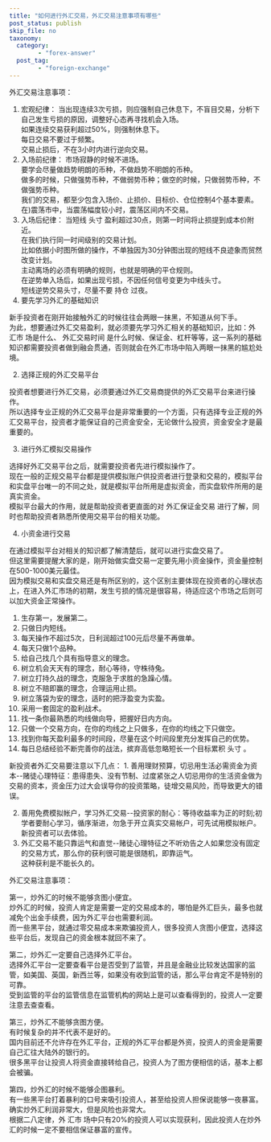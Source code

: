 ```yaml
---
title: "如何进行外汇交易，外汇交易注意事项有哪些"
post_status: publish
skip_file: no
taxonomy:
  category:
        - "forex-answer"
  post_tag:
        - "foreign-exchange"
---
```


外汇交易注意事项：

1. 宏观纪律： 当出现连续3次亏损，则应强制自己休息下，不盲目交易，分析下自己发生亏损的原因，调整好心态再寻找机会入场。  
    如果连续交易获利超过50%，则强制休息下。  
    每日交易不要过于频繁。  
    交易止损后，不在3小时内进行逆向交易。
2. 入场前纪律： 市场寂静的时候不进场。  
    要学会尽量做趋势明朗的币种，不做趋势不明朗的币种。  
    做多的时候，只做强势币种，不做弱势币种；做空的时候，只做弱势币种，不做强势币种。  
    我们的交易，都至少包含入场价、止损价、目标价、仓位控制4个基本要素。  
    在)震荡市中，当震荡幅度较小时，震荡区间内不交易。
3. 入场后纪律： 当短线 头寸 盈利超过30点，则第一时间将止损提到成本价附近。  
    在我们执行同一时间级别的交易计划。  
    比如依据小时图所做的操作，不单独因为30分钟图出现的短线不良迹象而贸然改变计划。  
    主动离场的必须有明确的规则，也就是明确的平仓规则。  
    在逆势单入场后，如果出现亏损，不因任何信号变更为中线头寸。  
    短线逆势交易头寸，尽量不要 持仓 过夜。
4. 要先学习外汇的基础知识
    

新手投资者在刚开始接触外汇的时候往往会两眼一抹黑，不知道从何下手。  
为此，想要通过外汇交易盈利，就必须要先学习外汇相关的基础知识，比如：外 汇市 场是什么、 外汇交易时间 是什么时候、保证金、杠杆等等，这一系列的基础知识都需要投资者做到融会贯通，否则就会在外汇市场中陷入两眼一抹黑的尴尬处境。

2. 选择正规的外汇交易平台

投资者想要进行外汇交易，必须要通过外汇交易商提供的外汇交易平台来进行操作。  
所以选择专业正规的外汇交易平台是非常重要的一个方面，只有选择专业正规的外汇交易平台，投资者才能保证自的己资金安全，无论做什么投资，资金安全才是最重要的。

3. 进行外汇模拟交易操作

选择好外汇交易平台之后，就需要投资者先进行模拟操作了。  
现在一般的正规交易平台都是提供模拟账户供投资者进行登录和交易的，模拟平台和实盘平台唯一的不同之处，就是模拟平台所用是虚拟资金，而实盘软件所用的是真实资金。  
模拟平台最大的作用，就是帮助投资者更直面的对 外汇保证金交易 进行了解，同时也帮助投资者熟悉所使用交易平台的相关功能。

4. 小资金进行交易

在通过模拟平台对相关的知识都了解清楚后，就可以进行实盘交易了。  
但这里需要提醒大家的是，刚开始做实盘交易一定要先用小资金操作，资金量控制在500-1000美元最佳。  
因为模拟交易和实盘交易还是有所区别的，这个区别主要体现在投资者的心理状态上，在进入外汇市场的初期，发生亏损的情况是很容易，待适应这个市场之后则可以加大资金正常操作。

1. 生存第一，发展第二。
2. 只做日内短线。
3. 每天操作不超过5次，日利润超过100元后尽量不再做单。
4. 每天只做1个品种。
5. 给自己找几个具有指导意义的理念。
6. 树立机会天天有的理念，耐心等待，守株待兔。
7. 树立打持久战的理念，克服急于求胜的急躁心情。
8. 树立不赔即赢的理念，合理运用止损。
9. 树立落袋为安的理念，适时的把浮盈变为实盈。
10. 采用一套固定的盈利战术。
11. 找一条你最熟悉的均线做向导，把握好日内方向。
12. 只做一个交易方向，在你的均线之上只做多，在你的均线之下只做空。
13. 找到你每天盈利最多的时间段，尽量在这个时间段里充分发挥自己的优势。
14. 每日总结经验不断完善你的战法，摈弃高低忽略短长一个目标累积 头寸 。

新投资者外汇交易要注意以下几点： 1. 善用理财预算，切忌用生活必需资金为资本--赌徒心理特征：患得患失、没有节制、过度紧张之人切忌用你的生活资金做为交易的资本，资金压力过大会误导你的投资策略，徒增交易风险，而导致更大的错误。

2. 善用免费模拟帐户，学习外汇交易--投资家的耐心：等待收益率为正的时刻;初学者要耐心学习，循序渐进，勿急于开立真实交易帐户，可先试用模拟帐户。  
    新投资者可以去体验。
3. 外汇交易不能只靠运气和直觉--赌徒心理特征之不听劝告之人如果您没有固定的交易方式，那么你的获利很可能是很随机，即靠运气。  
    这种获利是不能长久的。

外汇交易注意事项：

第一，炒外汇的时候不能够贪图小便宜。  
炒外汇的时候，投资人肯定是需要一定的交易成本的，哪怕是外汇巨头，最多也就减免个出金手续费，因为外汇平台也需要利润。  
而一些黑平台，就通过零交易成本来欺骗投资人，很多投资人贪图小便宜，选择这些平台后，发现自己的资金根本就回不来了。

第二，炒外汇一定要自己选择外汇平台。  
选择外汇平台一定要查看平台是否受到了监管，并且是金融业比较发达国家的监管，如美国、英国，新西兰等，如果没有收到监管的话，那么平台肯定不是特别的可靠。  
受到监管的平台的监管信息在监管机构的网站上是可以查看得到的，投资人一定要注意去查查看。

第三，炒外汇不能够贪图方便。  
有时候复杂的并不代表不是好的。  
国内目前还不允许存在外汇平台，正规的外汇平台都是外资，投资人的资金是需要自己汇往大陆外的银行的。  
很多黑平台让投资人将资金直接转给自己，投资人为了图方便相信的话，基本上都会被骗。

第四，炒外汇的时候不能够企图暴利。  
有一些黑平台打着暴利的口号来吸引投资人，甚至给投资人担保说能够一夜暴富。  
确实炒外汇利润非常大，但是风险也非常大。  
根据二八定律，外 汇市 场中只有20%的投资人可以实现获利，因此投资人在炒外汇的时候一定不要相信保证暴富的宣传。
